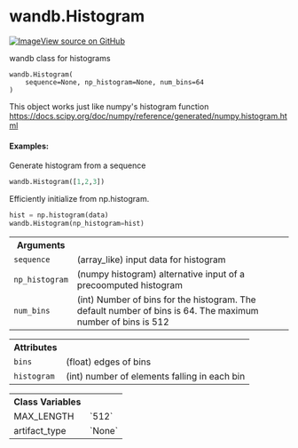 # wandb.Histogram

<!-- Insert buttons and diff -->


[![Image](https://www.tensorflow.org/images/GitHub-Mark-32px.png)View source on GitHub](https://www.github.com/wandb/client/tree/master/wandb/data_types.py#L218-L284)



wandb class for histograms

<pre>
<code>wandb.Histogram(
    sequence=None, np_histogram=None, num_bins=64
)
</code></pre>



<!-- Placeholder for "Used in" -->

This object works just like numpy's histogram function
https://docs.scipy.org/doc/numpy/reference/generated/numpy.histogram.html

#### Examples:

Generate histogram from a sequence
```python
wandb.Histogram([1,2,3])
```

Efficiently initialize from np.histogram.
```python
hist = np.histogram(data)
wandb.Histogram(np_histogram=hist)
```



<!-- Tabular view -->
 <table>
<tr><th>Arguments</th></tr>

<tr>
<td>
<code>sequence</code>
</td>
<td>
(array_like) input data for histogram
</td>
</tr><tr>
<td>
<code>np_histogram</code>
</td>
<td>
(numpy histogram) alternative input of a precoomputed histogram
</td>
</tr><tr>
<td>
<code>num_bins</code>
</td>
<td>
(int) Number of bins for the histogram.  The default number of bins
is 64.  The maximum number of bins is 512
</td>
</tr>
</table>





<!-- Tabular view -->
 <table>
<tr><th>Attributes</th></tr>

<tr>
<td>
<code>bins</code>
</td>
<td>
(float) edges of bins
</td>
</tr><tr>
<td>
<code>histogram</code>
</td>
<td>
(int) number of elements falling in each bin
</td>
</tr>
</table>





<!-- Tabular view -->
 <table>
<tr><th>Class Variables</th></tr>

<tr>
<td>
MAX_LENGTH<a id="MAX_LENGTH"></a>
</td>
<td>
`512`
</td>
</tr><tr>
<td>
artifact_type<a id="artifact_type"></a>
</td>
<td>
`None`
</td>
</tr>
</table>

